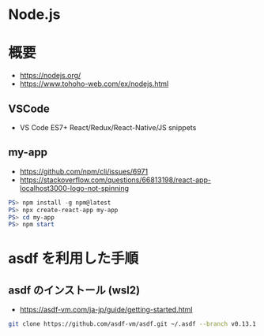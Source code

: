 # Node.js
# 概要
- https://nodejs.org/
- https://www.tohoho-web.com/ex/nodejs.html
## VSCode
- VS Code ES7+ React/Redux/React-Native/JS snippets
## my-app
- https://github.com/npm/cli/issues/6971
- https://stackoverflow.com/questions/66813198/react-app-localhost3000-logo-not-spinning

```powershell
PS> npm install -g npm@latest
PS> npx create-react-app my-app
PS> cd my-app
PS> npm start
```
# asdf を利用した手順
## asdf のインストール (wsl2)
- https://asdf-vm.com/ja-jp/guide/getting-started.html

```zsh
git clone https://github.com/asdf-vm/asdf.git ~/.asdf --branch v0.13.1
```
